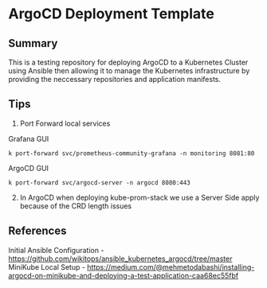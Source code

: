 # ArgoCD Deployment Template

## Summary

This is a testing repository for deploying ArgoCD to a Kubernetes Cluster using Ansible then allowing it to manage the Kubernetes infrastructure by providing the neccessary repositories and application manifests.

## Tips

1. Port Forward local services

Grafana GUI

```
k port-forward svc/prometheus-community-grafana -n monitoring 8081:80
```

ArgoCD GUI

```
k port-forward svc/argocd-server -n argocd 8080:443
```

2. In ArgoCD when deploying kube-prom-stack we use a Server Side apply because of the CRD length issues

## References

Initial Ansible Configuration - https://github.com/wikitops/ansible_kubernetes_argocd/tree/master
MiniKube Local Setup - https://medium.com/@mehmetodabashi/installing-argocd-on-minikube-and-deploying-a-test-application-caa68ec55fbf
